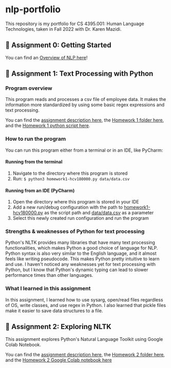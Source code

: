 # nlp-portfolio
This repository is my portfolio for CS 4395.001: Human Language Technologies, taken in Fall 2022 with Dr. Karen Mazidi.

## :seedling: Assignment 0: Getting Started
You can find an [Overview of NLP here](Overview-Of-NLP.pdf)! 

## :speech_balloon: Assignment 1: Text Processing with Python
### Program overview
This program reads and processes a csv file of employee data. It makes the information more standardized by using
some basic regex expressions and text processing.  
  
You can find the [assignment description here](Homework1/portfolio-component-1-instructions.pdf), the
[Homework 1 folder here](Homework1), and the [Homework 1 python script here](Homework1/homework1-hcv180000.py).
### How to run the program
You can run this program either from a terminal or in an IDE, like PyCharm:
#### Running from the terminal
1. Navigate to the directory where this program is stored
2. Run: `$ python3 homework1-hcv180000.py data/data.csv`
#### Running from an IDE (PyCharm)
1. Open the directory where this program is stored in your IDE
2. Add a new run/debug configuration with the path to [homework1-hcv180000.py](Homework1/homework1-hcv180000.py) as 
the script path and [data/data.csv](Homework1/data/data.csv) as a parameter
3. Select this newly created run configuration and run the program
### Strengths & weaknesses of Python for text processing
Python's NLTK provides many libraries that have many text processing functionalities, which makes Python a good choice
of language for NLP. Python syntax is also very similar to the English language, and it almost feels like writing
pseudocode. This makes Python pretty intuitive to learn and use. I haven't noticed any weaknesses yet for text 
processing with Python, but I know that Python's dynamic typing can lead to slower performance times than other
languages.
### What I learned in this assignment
In this assignment, I learned how to use sysarg, open/read files regardless of OS, write classes, and use regex in
Python. I also learned that pickle files make it easier to save data structures to a file.  
  
## :telescope: Assignment 2: Exploring NLTK
This assignment explores Python's Natural Language Toolkit using Google Colab Notebook.  
  
You can find the [assignment description here](Homework2/portfolio-component2-instructions.pdf), the [Homework 2 folder here](Homework2), and the [Homework 2 Google Colab notebook here](Homework2/cs4395_001_assignment2_hcv180000.ipynb)
